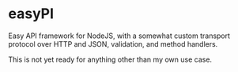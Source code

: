 easyPI
======

Easy API framework for NodeJS, with a somewhat custom transport protocol over HTTP and JSON, validation, and method handlers.

This is not yet ready for anything other than my own use case.